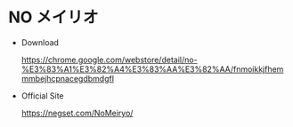 # NO メイリオ

- Download

  https://chrome.google.com/webstore/detail/no-%E3%83%A1%E3%82%A4%E3%83%AA%E3%82%AA/fnmoikkjfhemmmbejhcpnacegdbmdgfl

- Official Site

  https://negset.com/NoMeiryo/